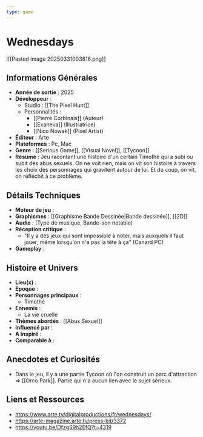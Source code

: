 ```yaml
---
type: game
---
```

# Wednesdays

![[Pasted image 20250331003816.png]]
## Informations Générales

- **Année de sortie** : 2025
- **Développeur** : 
	- Studio : [[The Pixel Hunt]]
	- Personnalités : 
		- [[Pierre Corbinais]] (Auteur)
		- [[Exaheva]] (Illustratrice)
		- [[Nico Nowak]] (Pixel Artist)
- **Éditeur** : Arte
- **Plateformes** : Pc, Mac 
- **Genre** : [[Serious Game]], [[Visual Novel]], [[Tycoon]]
- **Résumé** : Jeu racontant une histoire d'un certain Timothé qui a subi ou subit des abus sexuels. On ne voit rien, mais on vit son histoire à travers les choix des personnages qui gravitent autour de lui. Et du coup, on vit, on réfléchit à ce problème.

## Détails Techniques
- **Moteur de jeu** : 
- **Graphismes** : [[Graphisme Bande Dessinée|Bande dessinée]], [[2D]]
- **Audio** : (Type de musique, Bande-son notable)
- **Réception critique** : 
	- "Il y a des jeux qui sont impossible à noter, mais auxquels il faut jouer, même lorsqu'on n'a pas la tête à ça" (Canard PC)
- **Gameplay** : 

## Histoire et Univers
- **Lieu(x)** : 
- **Epoque** : 
- **Personnages principaux** : 
	-  Timothé
- **Ennemis** :
	- La vie cruelle 
- **Thèmes abordés** : [[Abus Sexuel]]
- **Influencé par** : 
- **A inspiré** : 
- **Comparable à** :
## Anecdotes et Curiosités
- Dans le jeu, il y a une partie Tycoon où l'on construit un parc d'attraction => [[Orco Park]]. Partie qui n'a aucun lien avec le sujet sérieux.
## Liens et Ressources
- https://www.arte.tv/digitalproductions/fr/wednesdays/
- https://arte-magazine.arte.tv/press-kit/3372
- https://youtu.be/DfzgS9h2EfQ?t=4319